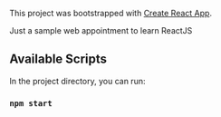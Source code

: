 This project was bootstrapped with [Create React App](https://github.com/facebook/create-react-app).

Just a sample web appointment to learn ReactJS

## Available Scripts

In the project directory, you can run:

### `npm start`
